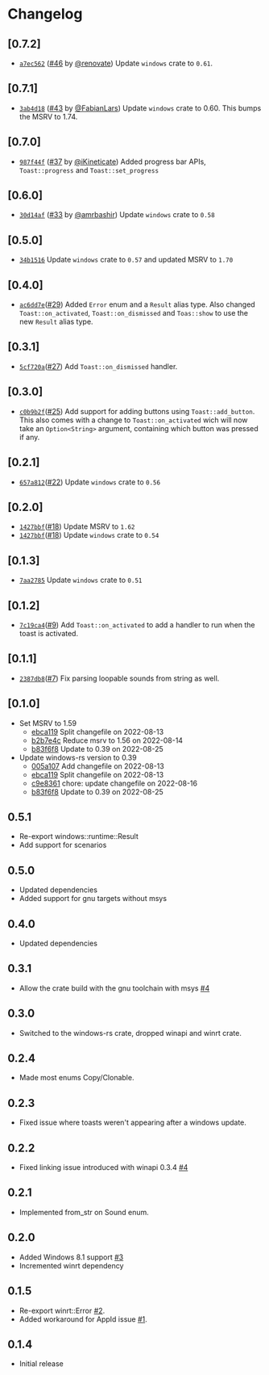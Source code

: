 # Changelog

## \[0.7.2]

- [`a7ec562`](https://github.com/tauri-apps/winrt-notification/commit/a7ec5622c4670d59845ff43b74a7c01b52a1945a) ([#46](https://github.com/tauri-apps/winrt-notification/pull/46) by [@renovate](https://github.com/tauri-apps/winrt-notification/../../renovate)) Update `windows` crate to `0.61`.

## \[0.7.1]

- [`3ab4d18`](https://github.com/tauri-apps/winrt-notification/commit/3ab4d1867bcf91313989093e05869fd5fd40e79b) ([#43](https://github.com/tauri-apps/winrt-notification/pull/43) by [@FabianLars](https://github.com/tauri-apps/winrt-notification/../../FabianLars)) Update `windows` crate to 0.60. This bumps the MSRV to 1.74.

## \[0.7.0]

- [`987f44f`](https://github.com/tauri-apps/winrt-notification/commit/987f44fe4793ea9b52682adc52d700c581097b4d) ([#37](https://github.com/tauri-apps/winrt-notification/pull/37) by [@iKineticate](https://github.com/tauri-apps/winrt-notification/../../iKineticate)) Added progress bar APIs, `Toast::progress` and `Toast::set_progress`

## \[0.6.0]

- [`30d14af`](https://github.com/tauri-apps/winrt-notification/commit/30d14afed61a8a42c408f8a6665cdc4429bfc06b) ([#33](https://github.com/tauri-apps/winrt-notification/pull/33) by [@amrbashir](https://github.com/tauri-apps/winrt-notification/../../amrbashir)) Update `windows` crate to `0.58`

## \[0.5.0]

- [`34b1516`](https://github.com/tauri-apps/winrt-notification/commit/34b1516d8ba07e8ab3ceed3181784902979c0886) Update `windows` crate to `0.57` and updated MSRV to `1.70`

## \[0.4.0]

- [`ac6dd7e`](https://github.com/tauri-apps/winrt-notification/commit/ac6dd7e8fe6193722f963e7b08aab0a150134fe8)([#29](https://github.com/tauri-apps/winrt-notification/pull/29)) Added `Error` enum and a `Result` alias type. Also changed `Toast::on_activated`, `Toast::on_dismissed` and `Toas::show` to use the new `Result` alias type.

## \[0.3.1]

- [`5cf720a`](https://github.com/tauri-apps/winrt-notification/commit/5cf720a71ce03f72ba726292096008f3b9aa81a9)([#27](https://github.com/tauri-apps/winrt-notification/pull/27)) Add `Toast::on_dismissed` handler.

## \[0.3.0]

- [`c0b9b2f`](https://github.com/tauri-apps/winrt-notification/commit/c0b9b2fc149c0b0cb5846c263f2db709218426ff)([#25](https://github.com/tauri-apps/winrt-notification/pull/25)) Add support for adding buttons using `Toast::add_button`. This also comes with a change to `Toast::on_activated` wich will now take an `Option<String>` argument, containing which button was pressed if any.

## \[0.2.1]

- [`657a812`](https://github.com/tauri-apps/winrt-notification/commit/657a812db80182a1853232fcd87e0fa8483bdc8f)([#22](https://github.com/tauri-apps/winrt-notification/pull/22)) Update `windows` crate to `0.56`

## \[0.2.0]

- [`1427bbf`](https://github.com/tauri-apps/winrt-notification/commit/1427bbfadc0152d2d42b25d6385f43ce551e3aeb)([#18](https://github.com/tauri-apps/winrt-notification/pull/18)) Update MSRV to `1.62`
- [`1427bbf`](https://github.com/tauri-apps/winrt-notification/commit/1427bbfadc0152d2d42b25d6385f43ce551e3aeb)([#18](https://github.com/tauri-apps/winrt-notification/pull/18)) Update `windows` crate to `0.54`

## \[0.1.3]

- [`7aa2785`](https://github.com/tauri-apps/winrt-notification/commit/7aa27850c28470006cf75357d9de5474a0139e50) Update `windows` crate to `0.51`

## \[0.1.2]

- [`7c19ca4`](https://github.com/tauri-apps/winrt-notification/commit/7c19ca45410e5d6575f00137dcdb49a903346b4b)([#9](https://github.com/tauri-apps/winrt-notification/pull/9)) Add `Toast::on_activated` to add a handler to run when the toast is activated.

## \[0.1.1]

- [`2387db8`](https://github.com/tauri-apps/winrt-notification/commit/2387db87b0620d7cb6341d931c22454058b7b2da)([#7](https://github.com/tauri-apps/winrt-notification/pull/7)) Fix parsing loopable sounds from string as well.

## \[0.1.0]

- Set MSRV to 1.59
  - [ebca119](https://github.com/tauri-apps/winrt-notification/commit/ebca1199adfb913dd3b701693d11b076bf063e9a) Split changefile on 2022-08-13
  - [b2b7e4c](https://github.com/tauri-apps/winrt-notification/commit/b2b7e4cd894bdc3f22057532436499204348ea1a) Reduce msrv to 1.56 on 2022-08-14
  - [b83f6f8](https://github.com/tauri-apps/winrt-notification/commit/b83f6f839e3774d4e229bee44e2f55eb0aa84bfb) Update to 0.39 on 2022-08-25
- Update windows-rs version to 0.39
  - [005a107](https://github.com/tauri-apps/winrt-notification/commit/005a107d8c747e99aaf54a73f738f732dbc71bc8) Add changefile on 2022-08-13
  - [ebca119](https://github.com/tauri-apps/winrt-notification/commit/ebca1199adfb913dd3b701693d11b076bf063e9a) Split changefile on 2022-08-13
  - [c9e8361](https://github.com/tauri-apps/winrt-notification/commit/c9e8361b5c31bde63e33ce42ee95b5d207860974) chore: update changefile on 2022-08-16
  - [b83f6f8](https://github.com/tauri-apps/winrt-notification/commit/b83f6f839e3774d4e229bee44e2f55eb0aa84bfb) Update to 0.39 on 2022-08-25

## 0.5.1

- Re-export windows::runtime::Result
- Add support for scenarios

## 0.5.0

- Updated dependencies
- Added support for gnu targets without msys

## 0.4.0

- Updated dependencies

## 0.3.1

- Allow the crate build with the gnu toolchain with msys [#4][i4]

## 0.3.0

- Switched to the windows-rs crate, dropped winapi and winrt crate.

## 0.2.4

- Made most enums Copy/Clonable.

## 0.2.3

- Fixed issue where toasts weren't appearing after a windows update.

## 0.2.2

- Fixed linking issue introduced with winapi 0.3.4 [#4][i4]

## 0.2.1

- Implemented from_str on Sound enum.

## 0.2.0

- Added Windows 8.1 support [#3][i3]
- Incremented winrt dependency

## 0.1.5

- Re-export winrt::Error [#2][i2].
- Added workaround for AppId issue [#1][i1].

## 0.1.4

- Initial release

[i1]: https://github.com/allenbenz/winrt-notification/issues/1

[i2]: https://github.com/allenbenz/winrt-notification/issues/2

[i3]: https://github.com/allenbenz/winrt-notification/issues/3

[i4]: https://github.com/allenbenz/winrt-notification/issues/4
